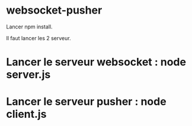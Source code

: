 # websocket-pusher
Lancer npm install.

Il faut lancer les 2 serveur.

# Lancer le serveur websocket : node server.js
# Lancer le serveur pusher : node client.js
